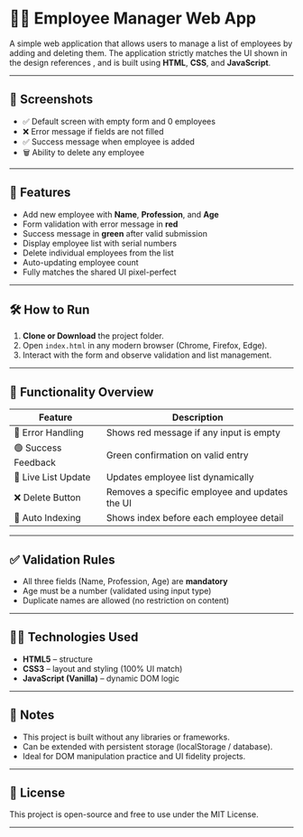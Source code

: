 # 👨‍💼 Employee Manager Web App

A simple web application that allows users to manage a list of employees by adding and deleting them. The application strictly matches the UI shown in the design references , and is built using **HTML**, **CSS**, and **JavaScript**.

---

## 📸 Screenshots

- ✅ Default screen with empty form and 0 employees
- ❌ Error message if fields are not filled
- ✅ Success message when employee is added
- 🗑️ Ability to delete any employee

---

## 🚀 Features

- Add new employee with **Name**, **Profession**, and **Age**
- Form validation with error message in **red**
- Success message in **green** after valid submission
- Display employee list with serial numbers
- Delete individual employees from the list
- Auto-updating employee count
- Fully matches the shared UI pixel-perfect

---

## 🛠️ How to Run

1. **Clone or Download** the project folder.
2. Open `index.html` in any modern browser (Chrome, Firefox, Edge).
3. Interact with the form and observe validation and list management.

---

## 🧪 Functionality Overview

| Feature              | Description |
|----------------------|-------------|
| 🔴 Error Handling     | Shows red message if any input is empty |
| 🟢 Success Feedback   | Green confirmation on valid entry |
| 🧾 Live List Update   | Updates employee list dynamically |
| ❌ Delete Button      | Removes a specific employee and updates the UI |
| 🔢 Auto Indexing      | Shows index before each employee detail |

---

## ✅ Validation Rules

- All three fields (Name, Profession, Age) are **mandatory**
- Age must be a number (validated using input type)
- Duplicate names are allowed (no restriction on content)

---

## 🧑‍💻 Technologies Used

- **HTML5** – structure
- **CSS3** – layout and styling (100% UI match)
- **JavaScript (Vanilla)** – dynamic DOM logic

---

## 📌 Notes

- This project is built without any libraries or frameworks.
- Can be extended with persistent storage (localStorage / database).
- Ideal for DOM manipulation practice and UI fidelity projects.

---

## 📃 License

This project is open-source and free to use under the MIT License.

---

